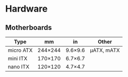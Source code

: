 # Hardware


## Motherboards

| Type      | mm      | in      | Other      |
|-----------|---------|---------|------------|
| micro ATX | 244×244 | 9.6×9.6 | µATX, mATX |
| mini ITX  | 170×170 | 6.7×6.7 |            |
| nano ITX  | 120×120 | 4.7×4.7 |            |
